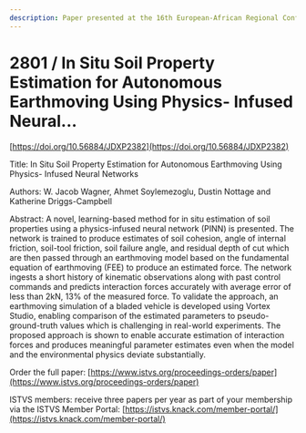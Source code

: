 ```yaml
---
description: Paper presented at the 16th European-African Regional Conference of the ISTVS
---
```


# 2801 / In Situ Soil Property Estimation for Autonomous Earthmoving Using Physics- Infused Neural...

[https://doi.org/10.56884/JDXP2382](https://doi.org/10.56884/JDXP2382)

Title: In Situ Soil Property Estimation for Autonomous Earthmoving Using Physics- Infused Neural Networks

Authors: W. Jacob Wagner, Ahmet Soylemezoglu, Dustin Nottage and Katherine Driggs-Campbell

Abstract: A novel, learning-based method for in situ estimation of soil properties using a physics-infused neural network (PINN) is presented. The network is trained to produce estimates of soil cohesion, angle of internal friction, soil-tool friction, soil failure angle, and residual depth of cut which are then passed through an earthmoving model based on the fundamental equation of earthmoving (FEE) to produce an estimated force. The network ingests a short history of kinematic observations along with past control commands and predicts interaction forces accurately with average error of less than 2kN, 13% of the measured force. To validate the approach, an earthmoving simulation of a bladed vehicle is developed using Vortex Studio, enabling comparison of the estimated parameters to pseudo-ground-truth values which is challenging in real-world experiments. The proposed approach is shown to enable accurate estimation of interaction forces and produces meaningful parameter estimates even when the model and the environmental physics deviate substantially.

Order the full paper: [https://www.istvs.org/proceedings-orders/paper](https://www.istvs.org/proceedings-orders/paper)

ISTVS members: receive three papers per year as part of your membership via the ISTVS Member Portal: [https://istvs.knack.com/member-portal/](https://istvs.knack.com/member-portal/)

